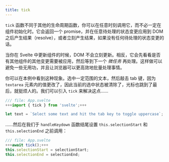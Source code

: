 ```yaml
---
title: tick
---
```


`tick` 函数不同于其他的生命周期函数，你可以在任意时刻调用它，而不必一定在组件初始化时。它会返回一个 promise，并在任意待处理的状态变更应用到 DOM 之后产生结果（resolve），或者立刻产生结果，如果没有任何待处理的状态变更的话。

当你在 Svelte 中更新组件的时候，DOM 不会立刻更新。相反，它会先看看是否有其他组件的其他变更需要被应用，然后等到下一个 _微任务_ 再处理。这样做可以避免一些无用功，并且让浏览器可以更高效地批量处理事情。

你可以在本例中看到这种现象。选中一定范围的文本，然后敲击 tab 键，因为 `textarea` 元素内的值更改了，因此当前的选中状态被清除了，光标也跳到了最后，就挺烦人的。我们可以引入 `tick` 来解决这点……

```js
/// file: App.svelte
+++import { tick } from 'svelte';+++

let text = `Select some text and hit the tab key to toggle uppercase`;
```

……然后在我们于 `handleKeydown` 函数结尾设置 `this.selectionStart` 和 `this.selectionEnd` 之前调用：

```js
/// file: App.svelte
+++await tick();+++
this.selectionStart = selectionStart;
this.selectionEnd = selectionEnd;
```
